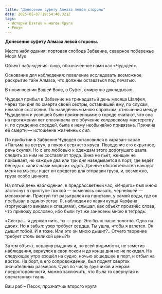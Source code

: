 ```yaml
---
title: "Донесение суфету Алмаза левой стороны"
date: 2025-08-07T19:54:40.321Z
tags:
 - Истории Взятых и магов Круга
 - Ревун
---
```


**Донесение суфету Алмаза левой стороны.**

Место наблюдения: портовая слобода Забвение, северное побережье Моря Мук

Объект наблюдения: лицо, обозначенное нами как «Чудодел».

Основание для наблюдения: повеление исследовать возможное раскрытие тайн
Алмаза, что должны оставаться под печатью.

В повиновении Вашей Воле, о Суфет, смиренно докладываю.

Чудодел прибыл в Забвение на тринадцатый день месяца Шалфея, через три
дня по смерти своей сестры, оставившей ему, по слухам, немалое
состояние. По наведённым мною справкам, отношения между Чудоделом и
усопшей были приязненными: в городе считают, что она на протяжении лет
оплачивала его обучение колдовскому мастерству и, по суждению соседей,
была к нему необычайно привязана. Причина её смерти — истощение
жизненных сил.

По прибытии в Забвение Чудодел остановился в караван-сарае «Пальма на
ветру», в покоях верхнего яруса. Поведение его скрытное, речь скупая. Но
с его любовью к одеждам этого дорогущего цвета следить за ним не
составляет труда. Вина не пьёт, женщин не призывает, но каждые два или
три дня наведывается в порт, где ведёт беседы с капитанами морских
судов. Данные обстоятельства наводят меня на мысль: ищет он средство для
отправки груза, и, возможно, груза особо ценного.

На пятый день наблюдения, в предрассветный час, «Индиго» был мною
застигнут в приступе тяжкой — осмелюсь сказать, чернейшей — меланхолии.
Приступ тот разыгрался на пристани, у самой воды, где он пребывал в
одиночестве. Я, наблюдая из лавки купца Харфана (торгующего винами и
специями), слышал, как объект произнёс слова, что привожу дословно, ибо
были тут же занесены мною в тетрадь:

«Сестра… я держал нить, ты — узор. Это было наше полотно. Одно на двоих.
Но я забыл: узор требует сердца. Ты ушла, чтобы я взлетел. Он дышит
тобой. И я тоже. Или это он мною дышит?.. Отчего творение требует столь
великой цены?!»

Затем объект, подавив рыдания и, по всей видимости, не заметив
наблюдения, вернулся в свои покои и до конца дня их не покидал. На
следующее утро взошёл на судно, ночью вошедшее в порт, и отбыл на
восток. На борт, в его сопровождении, был поднят сверток значительных
размеров. Судя по числу грузчиков и мерам предосторожности, можно
заключить, что была то свёрнутая и опечатанная ткань.

Ваш раб – Песок, прознатчик второго круга

